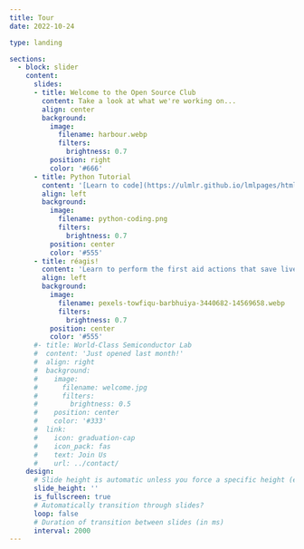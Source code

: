 ```yaml
---
title: Tour
date: 2022-10-24

type: landing

sections:
  - block: slider
    content:
      slides:
      - title: Welcome to the Open Source Club
        content: Take a look at what we're working on...
        align: center
        background:
          image:
            filename: harbour.webp
            filters:
              brightness: 0.7
          position: right
          color: '#666'
      - title: Python Tutorial
        content: '[Learn to code](https://ulmlr.github.io/lmlpages/html/IntroToPython/start/) in Python.'
        align: left
        background:
          image:
            filename: python-coding.png
            filters:
              brightness: 0.7
          position: center
          color: '#555'  
      - title: réagis!
        content: 'Learn to perform the first aid actions that save lives in case of cardiac arrest.'
        align: left
        background:
          image:
            filename: pexels-towfiqu-barbhuiya-3440682-14569658.webp
            filters:
              brightness: 0.7
          position: center
          color: '#555'
      #- title: World-Class Semiconductor Lab
      #  content: 'Just opened last month!'
      #  align: right
      #  background:
      #    image:
      #      filename: welcome.jpg
      #      filters:
      #        brightness: 0.5
      #    position: center
      #    color: '#333'
      #  link:
      #    icon: graduation-cap
      #    icon_pack: fas
      #    text: Join Us
      #    url: ../contact/
    design:
      # Slide height is automatic unless you force a specific height (e.g. '400px')
      slide_height: ''
      is_fullscreen: true
      # Automatically transition through slides?
      loop: false
      # Duration of transition between slides (in ms)
      interval: 2000
---
```

